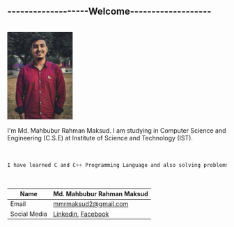 ## -------------------Welcome-------------------

<br>
<img src="./img.JPG" height = "200" width="150" title="Profile image"/>

<br>
<p>I'm Md. Mahbubur Rahman Maksud. I am studying in Computer Science and Engineering (C.S.E) at Institute of Science and Technology (IST).</p>

<br/>

```javascript
I have learned C and C++ Programming Language and also solving problems in Codeforces.
```

<br/>

| Name | Md. Mahbubur Rahman Maksud|
|------|----|
| Email |mmrmaksud2@gmail.com |
| Social Media | [Linkedin][linkedin], [Facebook][facebook] |


[linkedin]: https://www.linkedin.com/in/mmrmaksud2/
[facebook]: https://www.facebook.com/maksud0303
